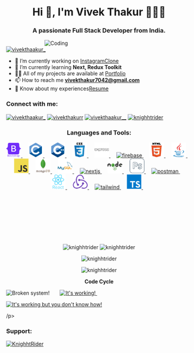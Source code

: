 <h1 align="center">Hi 👋, I'm Vivek Thakur 👨🏼‍💻</h1>
<h3 align="center">A passionate Full Stack Developer from India.</h3>
<img
  align="right"
  alt="Coding"
  width="400"
  src="https://cdn.dribbble.com/users/1162077/screenshots/3848914/programmer.gif"
/>

<p align="left">
  <a href="https://twitter.com/vivekthaakur_" target="blank"
    ><img
      src="https://img.shields.io/twitter/follow/vivekthaakur_?logo=twitter&style=for-the-badge"
      alt="vivekthaakur_"
  /></a>
</p>

- 🔭 I’m currently working on [InstagramClone](https://visionary-buttercream-f462cf.netlify.app/)
- 🌱 I’m currently learning **Next, Redux Toolkit**
- 👨‍💻 All of my projects are available at [Portfolio](https://3d-developer-portfolio-knighhtrider.vercel.app/)
- 📫 How to reach me **vivekthakur7042@gmail.com**
- 📄 Know about my experiences[Resume](https://drive.google.com/file/d/1qyrky5GNNJPH1y1_91FS8SggAotOeftL/view?usp=sharing)

<h3 align="left">Connect with me:</h3>
<p align="left">
  <a href="https://twitter.com/vivekthaakur_" target="blank"
    ><img
      align="center"
      src="https://raw.githubusercontent.com/rahuldkjain/github-profile-readme-generator/master/src/images/icons/Social/twitter.svg"
      alt="vivekthaakur_"
      height="30"
      width="40"
  /></a>
  <a href="https://linkedin.com/in/vivekthakurr" target="blank"
    ><img
      align="center"
      src="https://raw.githubusercontent.com/rahuldkjain/github-profile-readme-generator/master/src/images/icons/Social/linked-in-alt.svg"
      alt="vivekthakurr"
      height="30"
      width="40"
  /></a>
  <a href="https://instagram.com/vivekthaakur__" target="blank"
    ><img
      align="center"
      src="https://raw.githubusercontent.com/rahuldkjain/github-profile-readme-generator/master/src/images/icons/Social/instagram.svg"
      alt="vivekthaakur__"
      height="30"
      width="40"
  /></a>
  <a href="https://www.leetcode.com/knighhtrider" target="blank"
    ><img
      align="center"
      src="https://raw.githubusercontent.com/rahuldkjain/github-profile-readme-generator/master/src/images/icons/Social/leet-code.svg"
      alt="knighhtrider"
      height="30"
      width="40"
  /></a>
</p>

<div style="text-align: center">
  <h3 align="center">Languages and Tools:</h3>
  <p align="center">
    <a href="https://getbootstrap.com" target="_blank" rel="noreferrer">
      <img
        src="https://raw.githubusercontent.com/devicons/devicon/master/icons/bootstrap/bootstrap-plain-wordmark.svg"
        alt="bootstrap"
        width="40"
        height="40"
      />
    </a>&nbsp;&nbsp;&nbsp;
    <a
      href="https://www.cprogramming.com/"
      target="_blank"
      rel="noreferrer"
    >
      <img
        src="https://raw.githubusercontent.com/devicons/devicon/master/icons/c/c-original.svg"
        alt="c"
        width="40"
        height="40"
      />
    </a>&nbsp;&nbsp;&nbsp;
    <a
      href="https://www.w3schools.com/cpp/"
      target="_blank"
      rel="noreferrer"
    >
      <img
        src="https://raw.githubusercontent.com/devicons/devicon/master/icons/cplusplus/cplusplus-original.svg"
        alt="cplusplus"
        width="40"
        height="40"
      />
    </a>&nbsp;&nbsp;&nbsp;
    <a
      href="https://www.w3schools.com/css/"
      target="_blank"
      rel="noreferrer"
    >
      <img
        src="https://raw.githubusercontent.com/devicons/devicon/master/icons/css3/css3-original-wordmark.svg"
        alt="css3"
        width="40"
        height="40"
      />
    </a>&nbsp;&nbsp;&nbsp;
    <a href="https://expressjs.com" target="_blank" rel="noreferrer">
      <img
        src="https://raw.githubusercontent.com/devicons/devicon/master/icons/express/express-original-wordmark.svg"
        alt="express"
        width="40"
        height="40"
      />
    </a>&nbsp;&nbsp;&nbsp;
    <a href="https://firebase.google.com/" target="_blank" rel="noreferrer">
      <img
        src="https://www.vectorlogo.zone/logos/firebase/firebase-icon.svg"
        alt="firebase"
        width="40"
        height="40"
      />
    </a>&nbsp;&nbsp;&nbsp;
    <a href="https://www.w3.org/html/" target="_blank" rel="noreferrer">
      <img
        src="https://raw.githubusercontent.com/devicons/devicon/master/icons/html5/html5-original-wordmark.svg"
        alt="html5"
        width="40"
        height="40"
      />
    </a>&nbsp;&nbsp;&nbsp;
    <a href="https://www.java.com" target="_blank" rel="noreferrer">
      <img
        src="https://raw.githubusercontent.com/devicons/devicon/master/icons/java/java-original.svg"
        alt="java"
        width="40"
        height="40"
      />
    </a>&nbsp;&nbsp;&nbsp;
    <a
      href="https://developer.mozilla.org/en-US/docs/Web/JavaScript"
      target="_blank"
      rel="noreferrer"
    >
      <img
        src="https://raw.githubusercontent.com/devicons/devicon/master/icons/javascript/javascript-original.svg"
        alt="javascript"
        width="40"
        height="40"
      />
    </a>&nbsp;&nbsp;&nbsp;
    <a href="https://www.mongodb.com/" target="_blank" rel="noreferrer">
      <img
        src="https://raw.githubusercontent.com/devicons/devicon/master/icons/mongodb/mongodb-original-wordmark.svg"
        alt="mongodb"
        width="40"
        height="40"
      />
    </a>&nbsp;&nbsp;&nbsp;
    <a href="https://www.mysql.com/" target="_blank" rel="noreferrer">
      <img
        src="https://raw.githubusercontent.com/devicons/devicon/master/icons/mysql/mysql-original-wordmark.svg"
        alt="mysql"
        width="40"
        height="40"
      />
    </a>&nbsp;&nbsp;&nbsp;
    <a href="https://nextjs.org/" target="_blank" rel="noreferrer">
      <img
        src="https://cdn.worldvectorlogo.com/logos/nextjs-2.svg"
        alt="nextjs"
        width="40"
        height="40"
      />
    </a>&nbsp;&nbsp;&nbsp;
    <a href="https://nodejs.org" target="_blank" rel="noreferrer">
      <img
        src="https://raw.githubusercontent.com/devicons/devicon/master/icons/nodejs/nodejs-original-wordmark.svg"
        alt="nodejs"
        width="40"
        height="40"
      />
    </a>&nbsp;&nbsp;&nbsp;
    <a href="https://www.photoshop.com/en" target="_blank" rel="noreferrer">
      <img
        src="https://raw.githubusercontent.com/devicons/devicon/master/icons/photoshop/photoshop-line.svg"
        alt="photoshop"
        width="40"
        height="40"
      />
    </a>&nbsp;&nbsp;&nbsp;
    <a href="https://postman.com" target="_blank" rel="noreferrer">
      <img
        src="https://www.vectorlogo.zone/logos/getpostman/getpostman-icon.svg"
        alt="postman"
        width="40"
        height="40"
      />
    </a>&nbsp;&nbsp;&nbsp;
    <a href="https://reactjs.org/" target="_blank" rel="noreferrer">
      <img
        src="https://raw.githubusercontent.com/devicons/devicon/master/icons/react/react-original-wordmark.svg"
        alt="react"
        width="40"
        height="40"
      />
    </a>&nbsp;&nbsp;&nbsp;
    <a href="https://redux.js.org" target="_blank" rel="noreferrer">
      <img
        src="https://raw.githubusercontent.com/devicons/devicon/master/icons/redux/redux-original.svg"
        alt="redux"
        width="40"
        height="40"
      />
    </a>&nbsp;&nbsp;&nbsp;
    <a href="https://tailwindcss.com/" target="_blank" rel="noreferrer">
      <img
        src="https://www.vectorlogo.zone/logos/tailwindcss/tailwindcss-icon.svg"
        alt="tailwind"
        width="40"
        height="40"
      />
    </a>&nbsp;&nbsp;&nbsp;
    <a
      href="https://www.typescriptlang.org/"
      target="_blank"
      rel="noreferrer"
    >
      <img
        src="https://raw.githubusercontent.com/devicons/devicon/master/icons/typescript/typescript-original.svg"
        alt="typescript"
        width="40"
        height="40"
      />
    </a>&nbsp;&nbsp;&nbsp;
  </p>
</div> <br><br><br><br>

<div align="center" style="padding-top: 50px;">
  <p>
    <img 
      height="165"
      src="https://github-readme-stats.vercel.app/api?username=knighhtrider&show_icons=true&locale=en"
      alt="knighhtrider"
    />
    <img
      src="https://github-readme-stats.vercel.app/api/top-langs?username=knighhtrider&show_icons=true&locale=en&layout=compact"
      alt="knighhtrider"
    />
  </p>
  <p>
    <img
      src="https://github-readme-streak-stats.herokuapp.com/?user=knighhtrider&"
      alt="knighhtrider"
    />
  </p>
  
  <p>
    <img
      src="https://komarev.com/ghpvc/?username=knighhtrider&label=Profile%20views&color=0e75b6&style=flat"
      alt="knighhtrider"
    />
  </p>
</div>

<p align="center"><strong>Code Cycle</strong><br></p>

<p align="center>

  <a target="_blank" rel="noopener noreferrer nofollow" href="https://raw.githubusercontent.com/Tarikul-Islam-Anik/Animated-Fluent-Emojis/master/Emojis/Smilies/Face%20with%20Spiral%20Eyes.png">
  <img src="https://raw.githubusercontent.com/Tarikul-Islam-Anik/Animated-Fluent-Emojis/master/Emojis/Smilies/Face%20with%20Spiral%20Eyes.png" width="10%" alt="Broken system!" style="max-width: 100%;">
  </a> &nbsp;&nbsp;&nbsp;&nbsp;&nbsp;

  <a target="_blank" rel="noopener noreferrer nofollow" href="https://raw.githubusercontent.com/Tarikul-Islam-Anik/Animated-Fluent-Emojis/master/Emojis/Smilies/Relieved%20Face.png">
  <img src="https://raw.githubusercontent.com/Tarikul-Islam-Anik/Animated-Fluent-Emojis/master/Emojis/Smilies/Relieved%20Face.png" width="10%" alt="It's working!" style="max-width: 100%;">
  </a>&nbsp;&nbsp;&nbsp;&nbsp;&nbsp;

<a target="_blank" rel="noopener noreferrer nofollow" href="https://raw.githubusercontent.com/Tarikul-Islam-Anik/Animated-Fluent-Emojis/master/Emojis/Smilies/Astonished%20Face.png"><img src="https://raw.githubusercontent.com/Tarikul-Islam-Anik/Animated-Fluent-Emojis/master/Emojis/Smilies/Astonished%20Face.png" width="10%" alt="It's working but you don't know how!" style="max-width: 100%;"></a>&nbsp;&nbsp;&nbsp;&nbsp;&nbsp;

/p>


<div> 
  <h3>Support:</h3>
  <p>
    <a href="https://www.buymeacoffee.com/KnighhtRider">
      <img
        src="https://cdn.buymeacoffee.com/buttons/v2/default-yellow.png"
        height="50"
        width="210"
        alt="KnighhtRider"
      />
    </a>
  </p>
</div>
